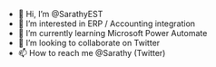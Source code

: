 - 👋 Hi, I’m @SarathyEST
- 👀 I’m interested in ERP / Accounting integration
- 🌱 I’m currently learning Microsoft Power Automate
- 💞️ I’m looking to collaborate on Twitter
- 📫 How to reach me @Sarathy (Twitter)

<!---
SarathyEST/SarathyEST is a ✨ special ✨ repository because its `README.md` (this file) appears on your GitHub profile.
You can click the Preview link to take a look at your changes.
--->
